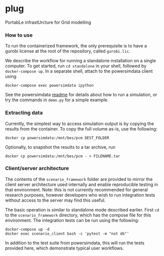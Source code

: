 # plug
PortabLe infrastUrcture for Grid modelling


### How to use
To run the containerized framework, the only prerequisite is to have a gurobi
license at the root of the repository, called `gurobi.lic`.

We describe the workflow for running a standalone installation on a single
computer. To get started, run `cd standalone` in your shell, followed by
`docker-compose up`. In a separate shell, attach to the powersimdata client using

```
docker-compose exec powersimdata ipython
```

See the powersimdata [readme](https://github.com/Breakthrough-Energy/PowerSimData) for details 
about how to run a simulation, or try the commands in `demo.py` for a simple example.

### Extracting data
Currently, the simplest way to access simulation output is by copying the
results from the container. To copy the full volume as-is, use the following:

```
docker cp powersimdata:/mnt/bes/pcm DEST_FOLDER
```

Optionally, to snapshot the results to a tar archive, run

```
docker cp powersimdata:/mnt/bes/pcm - > FILENAME.tar
```

### Client/server architecture

The contents of the `scenario_framework` folder are provided to mirror the client server
architecture used internally and enable reproducible testing in that
environment. Note: this is not currently recommended for general research
purposes, however developers who wish to run integration tests without access
to the server may find this useful.

The basic operation is similar to standalone mode described earlier. First `cd`
to the `scenario_framework` directory, which has the compose file for this
environment. The integration tests can be run using the following:

```
docker-compose up -d
docker exec scenario_client bash -c 'pytest -m "not db"'
```

In addition to the test suite from powersimdata, this will run the tests
provided here, which demonstrate typical user workflows. 
